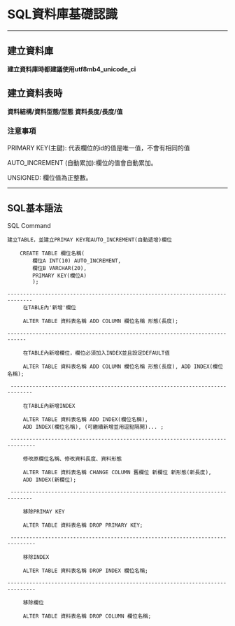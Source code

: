 # SQL資料庫基礎認識
-------------------------
## 建立資料庫
 **建立資料庫時都建議使用utf8mb4_unicode_ci**

## 建立資料表時
**資料結構/資料型態/型態**
**資料長度/長度/值**

### 注意事項
PRIMARY KEY(主鍵): 代表欄位的id的值是唯一值，不會有相同的值

AUTO_INCREMENT (自動累加):欄位的值會自動累加。

UNSIGNED: 欄位值為正整數。

----------
## SQL基本語法

SQL	Command

```
建立TABLE，並建立PRIMAY KEY和AUTO_INCREMENT(自動遞增)欄位

    CREATE TABLE 欄位名稱(
    	欄位A INT(10) AUTO_INCREMENT,
    	欄位B VARCHAR(20),
    	PRIMARY KEY(欄位A)
    	);
 
------------------------------------------------------------------------------
     在TABLE內'新增'欄位

     ALTER TABLE 資料表名稱 ADD COLUMN 欄位名稱 形態(長度);

---------------------------------------------------------------------------- 

     在TABLE內新增欄位，欄位必須加入INDEX並且設定DEFAULT值

     ALTER TABLE 資料表名稱 ADD COLUMN 欄位名稱 形態(長度), ADD INDEX(欄位名稱);

 -----------------------------------------------------------------------------

     在TABLE內新增INDEX

     ALTER TABLE 資料表名稱 ADD INDEX(欄位名稱),
     ADD INDEX(欄位名稱), (可繼續新增並用逗點隔開)... ;

 ------------------------------------------------------------------------------

     修改原欄位名稱、修改資料長度、資料形態

     ALTER TABLE 資料表名稱 CHANGE COLUMN 舊欄位 新欄位 新形態(新長度),
     ADD INDEX(新欄位);

 -----------------------------------------------------------------------------

     移除PRIMAY KEY

     ALTER TABLE 資料表名稱 DROP PRIMARY KEY;

 ------------------------------------------------------------------------------

     移除INDEX

     ALTER TABLE 資料表名稱 DROP INDEX 欄位名稱;

-------------------------------------------------------------------------------

     移除欄位

     ALTER TABLE 資料表名稱 DROP COLUMN 欄位名稱;
```

